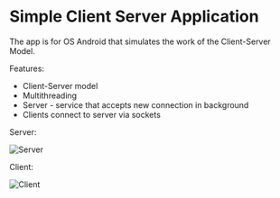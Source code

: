 # Simple Client Server Application
The app is for OS Android that simulates the work of the Client-Server Model.

Features:
- Client-Server model
- Multithreading
- Server - service that accepts new connection in background
- Clients connect to server via sockets

Server:

![Server](http://i.imgur.com/9QGKB0c.jpg)

Client:

![Client](http://i.imgur.com/8pUgyMU.jpg)
